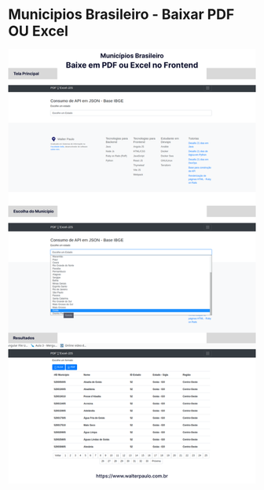 # Municipios Brasileiro - Baixar PDF OU Excel


![Projeto](./assets/img/municipios-brasileiro-baixar-pdf-excel-j2s.png)